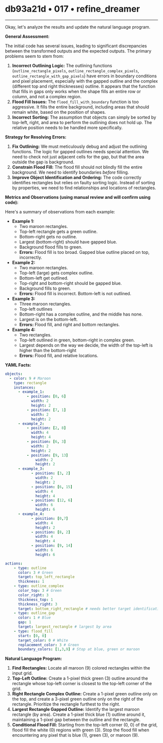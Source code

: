 # db93a21d • 017 • refine_dreamer

---
Okay, let's analyze the results and update the natural language program.

**General Assessment:**

The initial code has several issues, leading to significant discrepancies between the transformed outputs and the expected outputs. The primary problems seem to stem from:

1.  **Incorrect Outlining Logic:** The outlining functions (`outline_rectangle_pixels`, `outline_rectangle_complex_pixels`, `outline_rectangle_with_gap_pixels`) have errors in boundary conditions and pixel placement, especially with the gapped outline and the complex (different top and right thicknesses) outline. It appears that the function that fills in gaps only works when the shape fills an entire row or column, and not a complex region.
2.  **Flood Fill Issues:** The `flood_fill_with_boundary` function is too aggressive. It fills the entire background, including areas that should remain white, based on the position of shapes.
3.  **Incorrect Sorting:** The assumption that objects can simply be sorted by top-left, right, and area to perform the outlining does not hold up. The relative position needs to be handled more specifically.

**Strategy for Resolving Errors:**

1.  **Fix Outlining:** We must meticulously debug and adjust the outlining functions. The logic for gapped outlines needs special attention. We need to check not just adjacent cells for the gap, but that the area outside the gap is background.
2.  **Constrain Flood Fill:** The flood fill should not blindly fill the entire background. We need to identify boundaries *before* filling.
3.  **Improve Object Identification and Ordering:** The code correctly identifies rectangles but relies on faulty sorting logic. Instead of sorting by properties, we need to find relationships and locations of rectangles.

**Metrics and Observations (using manual review and will confirm using code):**

Here's a summary of observations from each example:

*   **Example 1:**
    *   Two maroon rectangles.
    *   Top-left rectangle gets a green outline.
    *   Bottom-right gets no outline.
    *   Largest (bottom-right) should have gapped blue.
    *   Background flood fills to green.
    *   **Errors:** Flood fill is too broad. Gapped blue outline placed on top, incorrectly.
*   **Example 2:**
    *   Two maroon rectangles.
    *   Top-left (large) gets complex outline.
    *   Bottom-left get outlined.
    *   Top-right and bottom-right should be gapped blue.
    *   Background fills to green.
    *    **Errors:** Flood fill is incorrect. Bottom-left is not outlined.
*   **Example 3:**
    *   Three maroon rectangles.
    *   Top-left outlines
    *   Bottom-right has a complex outline, and the middle has none.
    *   Largest is on the bottom-left.
    *   **Errors:** Flood fill, and right and bottom rectangles.
*   **Example 4:**
    *   Two rectangles.
    *   Top-left outlined in green, bottom-right in complex green.
    *   Largest depends on the way we decide, the width of the top-left is higher than the bottom-right
    *   **Errors:** Flood fill, and relative locations.

**YAML Facts:**

```yaml
objects:
  - color: 9 # Maroon
    type: rectangle
    instances:
      - example_1:
          - position: [0, 6]
            width: 2
            height: 2
          - position: [7, 1]
            width: 2
            height: 2
      - example_2:
          - position: [2, 8]
            width: 4
            height: 4
          - position: [6, 3]
            width: 2
            height: 2
          - position: [9, 13]
              width: 2
              height: 2
      - example_3:
            - position: [3, 2]
              width: 2
              height: 2
            - position: [6, 15]
              width: 4
              height: 4
            - position: [12, 6]
              width: 6
              height: 6
      - example_4:
            - position: [0,7]
              width: 4
              height: 2
            - position: [8, 2]
              width: 4
              height: 4
            - position: [9, 14]
              width: 6
              height: 6

actions:
    - type: outline
      color: 3 # Green
      target: top_left_rectangle
      thickness: 1
    - type: outline_complex
      color_top: 3 # Green
      color_right: 3
      thickness_top: 1
      thickness_right: 3
      target: bottom_right_rectangle # needs better target identification.
    - type: outline_gap
      color: 1 # Blue
      gap: 1
      target: largest_rectangle # largest by area
    - type: flood_fill
      start: [0, 0]
      target_color: 0 # White
      replacement_color: 3 # Green
      boundary_colors: [1,3,9] # Stop at blue, green or maroon

```

**Natural Language Program:**

1.  **Find Rectangles:** Locate all maroon (9) colored rectangles within the input grid.
2.  **Top-Left Outline:** Create a 1-pixel thick green (3) outline around the rectangle whose top-left corner is closest to the top-left corner of the grid.
3.  **Right Rectangle Complex Outline:** Create a 1-pixel green outline only on the top, and create a 3-pixel green outline only on the right of the rectangle. Prioritize the rectangle furthest to the right.
4.  **Largest Rectangle Gapped Outline:** Identify the largest maroon rectangle (by area). Create a 1-pixel thick blue (1) outline around it, maintaining a 1-pixel gap between the outline and the rectangle.
5.  **Conditional Flood Fill:** Starting from the top-left corner (0, 0) of the grid, flood fill the white (0) regions with green (3). Stop the flood fill when encountering any pixel that is blue (1), green (3), or maroon (9).

